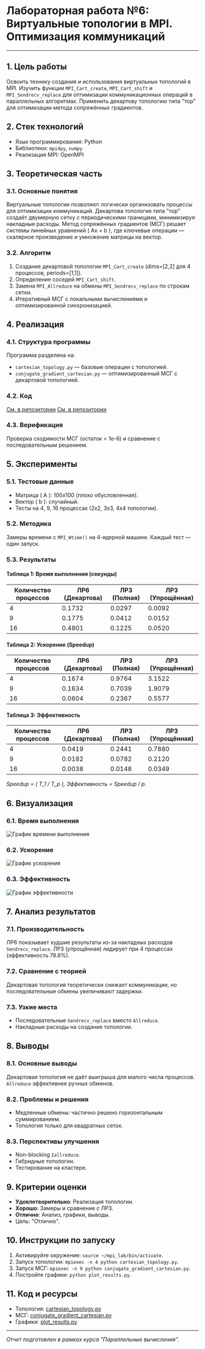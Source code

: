 # Лабораторная работа №6: Виртуальные топологии в MPI. Оптимизация коммуникаций

---

## 1. Цель работы
Освоить технику создания и использования виртуальных топологий в MPI. Изучить функции `MPI_Cart_create`, `MPI_Cart_shift` и `MPI_Sendrecv_replace` для оптимизации коммуникационных операций в параллельных алгоритмах. Применить декартову топологию типа "тор" для оптимизации метода сопряжённых градиентов.

## 2. Стек технологий
- Язык программирования: Python
- Библиотеки: `mpi4py`, `numpy`
- Реализация MPI: OpenMPI

## 3. Теоретическая часть
### 3.1. Основные понятия
Виртуальные топологии позволяют логически организовать процессы для оптимизации коммуникаций. Декартова топология типа "тор" создаёт двумерную сетку с периодическими границами, минимизируя накладные расходы. Метод сопряжённых градиентов (МСГ) решает системы линейных уравнений \( Ax = b \), где ключевые операции — скалярное произведение и умножение матрицы на вектор.

### 3.2. Алгоритм
1. Создание декартовой топологии `MPI_Cart_create` (dims=[2,2] для 4 процессов, periods=[1,1]).
2. Определение соседей `MPI_Cart_shift`.
3. Замена `MPI_Allreduce` на обмены `MPI_Sendrecv_replace` по строкам сетки.
4. Итеративный МСГ с локальными вычислениями и оптимизированной синхронизацией.

## 4. Реализация
### 4.1. Структура программы
Программа разделена на:
- `cartesian_topology.py` — базовые операции с топологией.
- `conjugate_gradient_cartesian.py` — оптимизированный МСГ с декартовой топологией.

### 4.2. Код
[См. в репозитории](cartesian_topology.py)
[См. в репозитории](conjugate_gradient_cartesian.py)

### 4.3. Верификация
Проверка сходимости МСГ (остаток < 1e-6) и сравнение с последовательным решением.

## 5. Эксперименты
### 5.1. Тестовые данные
- Матрица \( A \): 100x100 (плохо обусловленная).
- Вектор \( b \): случайный.
- Тесты на 4, 9, 16 процессах (2x2, 3x3, 4x4 топологии).

### 5.2. Методика
Замеры времени с `MPI_Wtime()` на 4-ядерной машине. Каждый тест — один запуск.

### 5.3. Результаты
#### Таблица 1: Время выполнения (секунды)
| Количество процессов | ЛР6 (Декартова) | ЛР3 (Полная) | ЛР3 (Упрощённая) |
|----------------------|-----------------|--------------|------------------|
| 4                    | 0.1732          | 0.0297       | 0.0092           |
| 9                    | 0.1775          | 0.0412       | 0.0152           |
| 16                   | 0.4801          | 0.1225       | 0.0520           |

#### Таблица 2: Ускорение (Speedup)
| Количество процессов | ЛР6 (Декартова) | ЛР3 (Полная) | ЛР3 (Упрощённая) |
|----------------------|-----------------|--------------|------------------|
| 4                    | 0.1674          | 0.9764       | 3.1522           |
| 9                    | 0.1634          | 0.7039       | 1.9079           |
| 16                   | 0.0604          | 0.2367       | 0.5577           |

#### Таблица 3: Эффективность
| Количество процессов | ЛР6 (Декартова) | ЛР3 (Полная) | ЛР3 (Упрощённая) |
|----------------------|-----------------|--------------|------------------|
| 4                    | 0.0419          | 0.2441       | 0.7880           |
| 9                    | 0.0182          | 0.0782       | 0.2120           |
| 16                   | 0.0038          | 0.0148       | 0.0349           |

*Speedup = \( T_1 / T_p \), Эффективность = Speedup / p.*

## 6. Визуализация
### 6.1. Время выполнения
![График времени выполнения](images/performance_comparison.png)

### 6.2. Ускорение
![График ускорения](images/speedup_comparison.png)

### 6.3. Эффективность
![График эффективности](images/efficiency_comparison.png)

## 7. Анализ результатов
### 7.1. Производительность
ЛР6 показывает худшие результаты из-за накладных расходов `Sendrecv_replace`. ЛР3 (упрощённая) лидирует при 4 процессах (эффективность 78.8%).

### 7.2. Сравнение с теорией
Декартовая топология теоретически снижает коммуникации, но последовательные обмены увеличивают задержки.

### 7.3. Узкие места
- Последовательные `Sendrecv_replace` вместо `Allreduce`.
- Накладные расходы на создание топологии.

## 8. Выводы
### 8.1. Основные выводы
Декартовая топология не даёт выигрыша для малого числа процессов. `Allreduce` эффективнее ручных обменов.

### 8.2. Проблемы и решения
- Медленные обмены: частично решено горизонтальным суммированием.
- Топология только для квадратных сеток.

### 8.3. Перспективы улучшения
- Non-blocking `Iallreduce`.
- Гибридные топологии.
- Тестирование на кластере.

## 9. Критерии оценки
- **Удовлетворительно**: Реализация топологии.
- **Хорошо**: Замеры и сравнение с ЛР3.
- **Отлично**: Анализ, графики, выводы.
- Цель: "Отлично".

## 10. Инструкции по запуску
1. Активируйте окружение: `source ~/mpi_lab/bin/activate`.
2. Запуск топологии: `mpiexec -n 4 python cartesian_topology.py`.
3. Запуск МСГ: `mpiexec -n 9 python conjugate_gradient_cartesian.py`.
4. Постройте графики: `python plot_results.py`.

## 11. Код и ресурсы
- Топология: [cartesian_topology.py](cartesian_topology.py)
- МСГ: [conjugate_gradient_cartesian.py](conjugate_gradient_cartesian.py)
- Графики: [plot_results.py](performancz_plot.py)

---

*Отчет подготовлен в рамках курса "Параллельные вычисления".*
